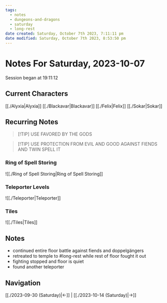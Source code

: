 ```yaml
---
tags:
  - notes
  - dungeons-and-dragons
  - saturday
  - long-rest
date created: Saturday, October 7th 2023, 7:11:11 pm
date modified: Saturday, October 7th 2023, 8:53:50 pm
---
```


# Notes For Saturday, 2023-10-07
Session began at 19:11:12
## Current Characters
[[./Alyxia|Alyxia]]
[[./Blackavar|Blackavar]]
[[./Felix|Felix]]
[[./Sokar|Sokar]]
## Recurring Notes
>[!TIP] USE FAVORED BY THE GODS

>[!TIP] USE PROTECTION FROM EVIL AND GOOD AGAINST FIENDS AND TWIN SPELL IT

### Ring of Spell Storing
![[./Ring of Spell Storing|Ring of Spell Storing]]
### Teleporter Levels
![[./Teleporter|Teleporter]]
### Tiles
![[./Tiles|Tiles]]

## Notes
- continued entire floor battle against fiends and doppelgängers
- retreated to temple to #long-rest while rest of floor fought it out
- fighting stopped and floor is quiet
- found another teleporter
## Navigation
[[./2023-09-30 (Saturday)|←]] | [[./2023-10-14 (Saturday)|→]]